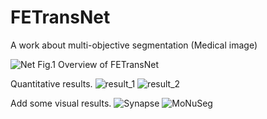 # FETransNet
A work about multi-objective segmentation (Medical image)


![Net](https://github.com/user-attachments/assets/e5890a70-3844-4f68-9fa9-91895cd7c64a)
Fig.1 Overview of FETransNet


Quantitative results.
![result_1](https://github.com/user-attachments/assets/186127a5-b10b-4c91-b6fe-9ac65a8f3277)
![result_2](https://github.com/user-attachments/assets/69ebb97f-1550-43be-8273-1c90b54de3e0)


Add some visual results.
![Synapse](https://github.com/user-attachments/assets/7b7e43f3-9d96-41d8-bc7c-a70e74dc3d6e)
![MoNuSeg](https://github.com/user-attachments/assets/d8fe495b-d547-40c7-bc69-c0e249d96862)
